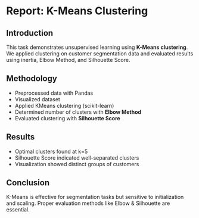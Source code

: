 # Report: K-Means Clustering

## Introduction
This task demonstrates unsupervised learning using **K-Means clustering**.  
We applied clustering on customer segmentation data and evaluated results using inertia, Elbow Method, and Silhouette Score.

## Methodology
- Preprocessed data with Pandas  
- Visualized dataset  
- Applied KMeans clustering (scikit-learn)  
- Determined number of clusters with **Elbow Method**  
- Evaluated clustering with **Silhouette Score**  

## Results
- Optimal clusters found at k=5  
- Silhouette Score indicated well-separated clusters  
- Visualization showed distinct groups of customers  

## Conclusion
K-Means is effective for segmentation tasks but sensitive to initialization and scaling. Proper evaluation methods like Elbow & Silhouette are essential.
